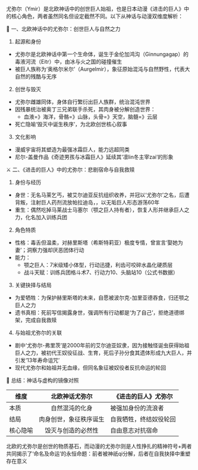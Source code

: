 尤弥尔（Ymir）是北欧神话中的创世巨人始祖，也是日本动漫《进击的巨人》中的核心角色，两者虽然同名但设定截然不同。以下从神话与动漫双维度解析：

🧊 ​​一、北欧神话中的尤弥尔：创世巨人与自然之力

1. 起源和身份
  - 尤弥尔是北欧神话中第一个生命体，诞生于金伦加鸿沟（Ginnungagap）的毒液河流（Eitr）中，由冰与火之国的碰撞催生
  - 被巨人族称为‘奥格尔米尔’（Aurgelmir），象征原始混沌与自然野性，代表大自然的残酷与无序
2. 创世与毁灭
  - 尤弥尔雌雄同体，身体自行繁衍出巨人族群，统治混沌世界
  - 因残暴统治被奥丁三兄弟联手杀死，其肉身被分解创造世界：
    - 血液=》海洋，骨骼=》山脉，头骨=》天空，脑髓=》云层
  - 死亡隐喻‘毁灭中诞生秩序’，为北欧创世核心叙事
3. 文化影响
  - 漫威宇宙将其塑造为最强冰霜巨人，能力远超同类
  - 尼尔-盖曼作品《奇迹男孩与冰霜巨人》延续其‘凛lin冬主宰zai’的形象

⚔️ ​​二、《进击的巨人》中的尤弥尔：悲剧宿命与自我救赎​​
1. 身份与经历
  - 身世：无名马莱乞丐，被艾尔迪亚反抗组织收养，并冠以‘尤弥尔’之名，后遭背叛，注射巨人药剂流放帕拉迪岛，，以无垢巨人形态游荡60年
  - 重生：偶然吃掉马莱战士马塞尔（颚之巨人持有者），恢复人形并继承巨人之力，化名加入训练兵团
2. 角色特质
- 性格：毒舌但温柔，对赫里斯塔（希斯特莉亚）极度专情，曾宣言‘娶她为妻’；洞察力强却厌恶团体行动
- 能力：
  - 颚之巨人：7米级矮小体型，行动迅捷，利齿可咬碎水晶化硬质层
  - 战斗天赋：训练兵团格斗术7、行动力10、头脑站10（公式书数据）
3. 关键抉择与结局
- 为爱牺牲：为保护赫里斯塔的未来，自愿被波尔克-加里亚德吞食，归还颚之巨人之力
- 遗书真相：死前写信揭露身世，强调所有行动都是‘为了自己’，拒绝道德绑架，完成自我救赎
4. 与始祖尤弥尔的关联
- 剧中‘尤弥尔-弗里茨’是2000年前的艾尔迪亚奴隶，因为接触怪诞虫获得始祖巨人之力，被初代王奴役征战、生育，死后子孙分食其遗体形成九大巨人，并引发‘13年寿命诅咒’
- 现代尤弥尔和始祖并无血缘，但同名象征被奴役者反抗命运的轮回

💎 ​​总结：神话与虚构的镜像对照​​

| 维度 | 北欧神话尤弥尔 | 《进击的巨人》尤弥尔 |
| ---- | :--: | ---- |
| 本质 | 自然混沌的化身 | 被强加身份的流浪者 |
| 结局 | 肉身创世，象征秩序诞生 | 自我牺牲，终结奴役轮回 |
| 核心隐喻 | 毁灭与创造的必然性 | 自由意志对抗宿命 |

  北欧的尤弥尔是创世的物质基石，而动漫的尤弥尔则是人性挣扎的精神符号+两者共同揭示了‘命名及命运’的永恒命题：前者被神祇qi分解，后者在自我抉择中重塑存在意义
